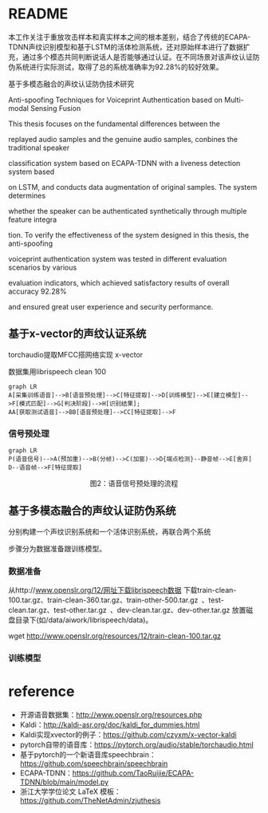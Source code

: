 # README

本工作关注于重放攻击样本和真实样本之间的根本差别，结合了传统的ECAPA-TDNN声纹识别模型和基于LSTM的活体检测系统，还对原始样本进行了数据扩充，通过多个模态共同判断说话人是否能够通过认证。在不同场景对该声纹认证防伪系统进行实际测试，取得了总的系统准确率为92.28%的较好效果。

基于多模态融合的声纹认证防伪技术研究 

Anti-spoofing Techniques for Voiceprint Authentication based on Multi-modal Sensing Fusion

This thesis focuses on the fundamental differences between the

replayed audio samples and the genuine audio samples, conbines the traditional speaker

classification system based on ECAPA-TDNN with a liveness detection system based

on LSTM, and conducts data augmentation of original samples. The system determines

whether the speaker can be authenticated synthetically through multiple feature integra

tion. To verify the effectiveness of the system designed in this thesis, the anti-spoofing

voiceprint authentication system was tested in different evaluation scenarios by various

evaluation indicators, which achieved satisfactory results of overall accuracy 92.28%

and ensured great user experience and security performance.

## 基于x-vector的声纹认证系统

torchaudio提取MFCC搭网络实现 x-vector

数据集用librispeech clean 100


```mermaid
graph LR
A[采集训练语音]-->B[语音预处理]-->C[特征提取]-->D[训练模型]-->E[建立模型]-->F[模式匹配]-->G[判决阶段]-->H[识别结果];
AA[获取测试语音]-->BB[语音预处理]-->CC[特征提取]-->F
```


### 信号预处理


```mermaid
graph LR
P(语音信号)-->A(预加重)-->B(分帧)-->C(加窗)-->D{端点检测}--静音帧-->E[舍弃]
D--语音帧-->F[特征提取]
```

<center>图2：语音信号预处理的流程</center>

## 基于多模态融合的声纹认证防伪系统

分别构建一个声纹识别系统和一个活体识别系统，再联合两个系统

步骤分为数据准备跟训练模型。



### 数据准备

从http://www.openslr.org/12/网址下载librispeech数据
下载train-clean-100.tar.gz、train-clean-360.tar.gz、train-other-500.tar.gz 、test-clean.tar.gz、test-other.tar.gz 、dev-clean.tar.gz、dev-other.tar.gz
放置磁盘目录下(如/data/aiwork/librispeech/data)。

wget http://www.openslr.org/resources/12/train-clean-100.tar.gz



### 训练模型



# reference

- 开源语音数据集：http://www.openslr.org/resources.php
- Kaldi：http://kaldi-asr.org/doc/kaldi_for_dummies.html
- Kaldi实现xvector的例子：https://github.com/czyxm/x-vector-kaldi
- pytorch自带的语音库：https://pytorch.org/audio/stable/torchaudio.html
- 基于pytorch的一个新语音库speechbrain：https://github.com/speechbrain/speechbrain
- ECAPA-TDNN：https://github.com/TaoRuijie/ECAPA-TDNN/blob/main/model.py
- 浙江大学学位论文 LaTeX 模板：https://github.com/TheNetAdmin/zjuthesis
